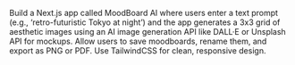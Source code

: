 Build a Next.js app called MoodBoard AI where users enter a text prompt (e.g., ‘retro-futuristic Tokyo at night’) and the app generates a 3x3 grid of aesthetic images using an AI image generation API like DALL·E or Unsplash API for mockups. Allow users to save moodboards, rename them, and export as PNG or PDF. Use TailwindCSS for clean, responsive design.
